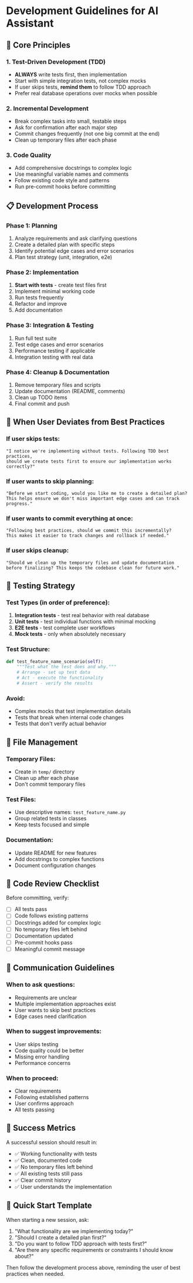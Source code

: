 # Development Guidelines for AI Assistant

## 🎯 **Core Principles**

### **1. Test-Driven Development (TDD)**
- **ALWAYS** write tests first, then implementation
- Start with simple integration tests, not complex mocks
- If user skips tests, **remind them** to follow TDD approach
- Prefer real database operations over mocks when possible

### **2. Incremental Development**
- Break complex tasks into small, testable steps
- Ask for confirmation after each major step
- Commit changes frequently (not one big commit at the end)
- Clean up temporary files after each phase

### **3. Code Quality**
- Add comprehensive docstrings to complex logic
- Use meaningful variable names and comments
- Follow existing code style and patterns
- Run pre-commit hooks before committing

## 📋 **Development Process**

### **Phase 1: Planning**
1. Analyze requirements and ask clarifying questions
2. Create a detailed plan with specific steps
3. Identify potential edge cases and error scenarios
4. Plan test strategy (unit, integration, e2e)

### **Phase 2: Implementation**
1. **Start with tests** - create test files first
2. Implement minimal working code
3. Run tests frequently
4. Refactor and improve
5. Add documentation

### **Phase 3: Integration & Testing**
1. Run full test suite
2. Test edge cases and error scenarios
3. Performance testing if applicable
4. Integration testing with real data

### **Phase 4: Cleanup & Documentation**
1. Remove temporary files and scripts
2. Update documentation (README, comments)
3. Clean up TODO items
4. Final commit and push

## 🚨 **When User Deviates from Best Practices**

### **If user skips tests:**
```
"I notice we're implementing without tests. Following TDD best practices,
should we create tests first to ensure our implementation works correctly?"
```

### **If user wants to skip planning:**
```
"Before we start coding, would you like me to create a detailed plan?
This helps ensure we don't miss important edge cases and can track progress."
```

### **If user wants to commit everything at once:**
```
"Following best practices, should we commit this incrementally?
This makes it easier to track changes and rollback if needed."
```

### **If user skips cleanup:**
```
"Should we clean up the temporary files and update documentation
before finalizing? This keeps the codebase clean for future work."
```

## 🧪 **Testing Strategy**

### **Test Types (in order of preference):**
1. **Integration tests** - test real behavior with real database
2. **Unit tests** - test individual functions with minimal mocking
3. **E2E tests** - test complete user workflows
4. **Mock tests** - only when absolutely necessary

### **Test Structure:**
```python
def test_feature_name_scenario(self):
    """Test what the test does and why."""
    # Arrange - set up test data
    # Act - execute the functionality
    # Assert - verify the results
```

### **Avoid:**
- Complex mocks that test implementation details
- Tests that break when internal code changes
- Tests that don't verify actual behavior

## 📁 **File Management**

### **Temporary Files:**
- Create in `temp/` directory
- Clean up after each phase
- Don't commit temporary files

### **Test Files:**
- Use descriptive names: `test_feature_name.py`
- Group related tests in classes
- Keep tests focused and simple

### **Documentation:**
- Update README for new features
- Add docstrings to complex functions
- Document configuration changes

## 🔄 **Code Review Checklist**

Before committing, verify:
- [ ] All tests pass
- [ ] Code follows existing patterns
- [ ] Docstrings added for complex logic
- [ ] No temporary files left behind
- [ ] Documentation updated
- [ ] Pre-commit hooks pass
- [ ] Meaningful commit message

## 💬 **Communication Guidelines**

### **When to ask questions:**
- Requirements are unclear
- Multiple implementation approaches exist
- User wants to skip best practices
- Edge cases need clarification

### **When to suggest improvements:**
- User skips testing
- Code quality could be better
- Missing error handling
- Performance concerns

### **When to proceed:**
- Clear requirements
- Following established patterns
- User confirms approach
- All tests passing

## 🎯 **Success Metrics**

A successful session should result in:
- ✅ Working functionality with tests
- ✅ Clean, documented code
- ✅ No temporary files left behind
- ✅ All existing tests still pass
- ✅ Clear commit history
- ✅ User understands the implementation

## 🚀 **Quick Start Template**

When starting a new session, ask:
1. "What functionality are we implementing today?"
2. "Should I create a detailed plan first?"
3. "Do you want to follow TDD approach with tests first?"
4. "Are there any specific requirements or constraints I should know about?"

Then follow the development process above, reminding the user of best practices when needed.
